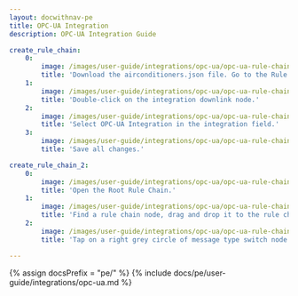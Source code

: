 ```yaml
---
layout: docwithnav-pe
title: OPC-UA Integration
description: OPC-UA Integration Guide

create_rule_chain:
    0:
        image: /images/user-guide/integrations/opc-ua/opc-ua-rule-chain-1.png
        title: 'Download the airconditioners.json file. Go to the Rule Chain page. To import this JSON file, click the + button at the bottom right corner of the Rule Chains page and select the Import rule chain.'
    1:
        image: /images/user-guide/integrations/opc-ua/opc-ua-rule-chain-2.png
        title: 'Double-click on the integration downlink node.'    
    2:
        image: /images/user-guide/integrations/opc-ua/opc-ua-rule-chain-3.png
        title: 'Select OPC-UA Integration in the integration field.'
    3:
        image: /images/user-guide/integrations/opc-ua/opc-ua-rule-chain-4.png
        title: 'Save all changes.'

create_rule_chain_2:
    0:
        image: /images/user-guide/integrations/opc-ua/opc-ua-rule-chain-5.png
        title: 'Open the Root Rule Chain.'
    1:
        image: /images/user-guide/integrations/opc-ua/opc-ua-rule-chain-7.png
        title: 'Find a rule chain node, drag and drop it to the rule chain. Name it Airconditioners, choose our Airconditioners rule chain and click Add.'
    2:
        image: /images/user-guide/integrations/opc-ua/opc-ua-rule-chain-8.png
        title: 'Tap on a right grey circle of message type switch node and drag this circle to left side of rule chain node, here lets choose Attributes Updated, Post telemetry and RPC Request to Device. Then tap Add and save rule chain.'

---
```

{% assign docsPrefix = "pe/" %}
{% include docs/pe/user-guide/integrations/opc-ua.md %}
